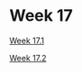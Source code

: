 # Week 17

[Week 17.1](Week%2017%2018a6d9fef4a246b99dcebf2b904837c1/Week%2017%201%20003a1fb96d89411a82051c4f0a4c704d.md)

[Week 17.2](Week%2017%2018a6d9fef4a246b99dcebf2b904837c1/Week%2017%202%20f508ba8b64d8487ba7f2df1a44e28c1c.md)